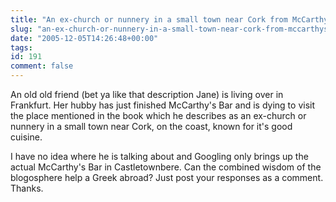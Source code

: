 ```yaml
---
title: "An ex-church or nunnery in a small town near Cork from McCarthy's Bar??"
slug: "an-ex-church-or-nunnery-in-a-small-town-near-cork-from-mccarthys-bar"
date: "2005-12-05T14:26:48+00:00"
tags:
id: 191
comment: false
---
```


An old old friend (bet ya like that description Jane) is living over in Frankfurt. Her hubby has just finished McCarthy's Bar and is dying to visit the place mentioned in the book which he describes as an ex-church or nunnery in a small town near Cork, on the coast, known for it's good cuisine.

I have no idea where he is talking about and Googling only brings up the actual McCarthy's Bar in Castletownbere. Can the combined wisdom of the blogosphere help a Greek abroad? Just post your responses as a comment. Thanks.
